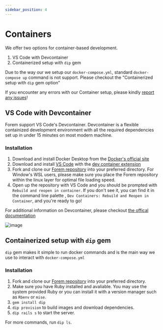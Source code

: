 ```yaml
---
sidebar_position: 4
---
```


# Containers

We offer two options for container-based development.

1. VS Code with Devcontainer
1. Containerized setup with `dip` gem

Due to the way our we setup our `docker-compose.yml`, standard `docker-compose up` command is not support. Please checkout the "Containerized setup with `dip` gem option"

If you encounter any errors with our Container setup, please kindly
[report any issues](https://github.com/forem/forem/issues/new/choose)!

## VS Code with Devcontainer

Forem support VS Code's Devcontainer. Devcontainer is a flexible containized development environment with all the required dependencies set up in under 15 minutes on most modern machine.

### Installation

1. Download and install Docker Desktop from the [Docker's official site](https://www.docker.com/products/docker-desktop/)
1. Download and install [VS Code](https://code.visualstudio.com/) with the [dev container extension](https://marketplace.visualstudio.com/items?itemName=ms-vscode-remote.remote-containers)
1. Fork and clone our [Forem repository](https://github.com/forem/forem) into your preferred directory. For Window's WSL users, please make sure you place the Forem repository within the linux layer for optimal file loading speed.
1. Open up the repository with VS Code and you should be prompted with `Rebuild and reopen in container`. If you don't see it, you can find it in the command line palette , `Dev Containers: Rebuild and Reopen in Container`, and you're ready to go!

For additional information on Devcontainer, please checkout [the offical documentation](https://code.visualstudio.com/docs/devcontainers/containers)

![image](https://github.com/forem/forem/assets/15793250/157a58a4-41f4-4114-bfce-da1380151d8c)

## Containerized setup with `dip` gem

`dip` gem makes it simple to run docker commands and is the main way we use to interact with `docker-compose.yml`

### Installation

1. Fork and clone our [Forem repository](https://github.com/forem/forem) into your preferred directory.
1. Make sure you have Ruby installed and avaliable. You may use the system provided Ruby or you can install it with a version manager such as `Rbenv` or `mise`.
1. `gem install dip`
1. `dip provision` to build images and download dependencies.
1. `dip rails s` to start the server.

For more commands, run `dip ls`.
